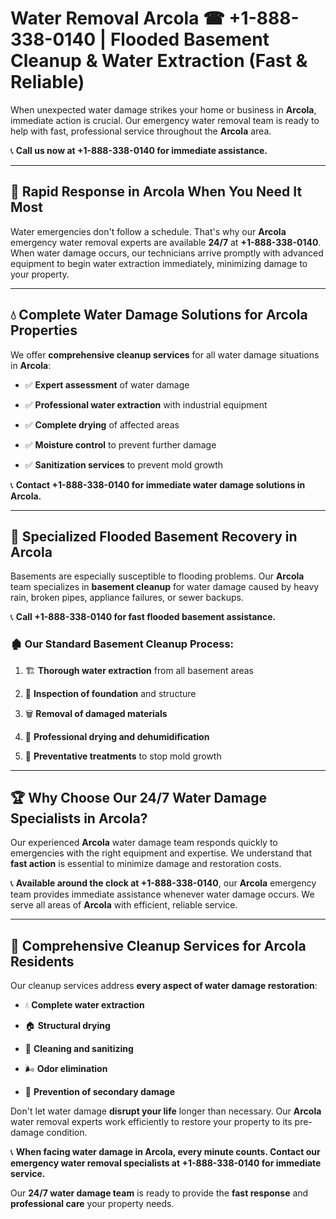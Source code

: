 # Water Removal Arcola ☎ +1-888-338-0140 | Flooded Basement Cleanup & Water Extraction (Fast & Reliable)

When unexpected water damage strikes your home or business in **Arcola**, immediate action is crucial. Our emergency water removal team is ready to help with fast, professional service throughout the **Arcola** area. 

📞 **Call us now at +1-888-338-0140 for immediate assistance.**
---
## 🚀 Rapid Response in Arcola When You Need It Most
Water emergencies don't follow a schedule. That's why our **Arcola** emergency water removal experts are available **24/7** at **+1-888-338-0140**. When water damage occurs, our technicians arrive promptly with advanced equipment to begin water extraction immediately, minimizing damage to your property.
---
## 💧 Complete Water Damage Solutions for Arcola Properties
We offer **comprehensive cleanup services** for all water damage situations in **Arcola**:
- ✅ **Expert assessment** of water damage  
- ✅ **Professional water extraction** with industrial equipment  
- ✅ **Complete drying** of affected areas  
- ✅ **Moisture control** to prevent further damage  
- ✅ **Sanitization services** to prevent mold growth  
📞 **Contact +1-888-338-0140 for immediate water damage solutions in Arcola.**
---
## 🌊 Specialized Flooded Basement Recovery in Arcola
Basements are especially susceptible to flooding problems. Our **Arcola** team specializes in **basement cleanup** for water damage caused by heavy rain, broken pipes, appliance failures, or sewer backups. 
📞 **Call +1-888-338-0140 for fast flooded basement assistance.**
### 🏚️ Our Standard Basement Cleanup Process:
1. 🏗️ **Thorough water extraction** from all basement areas  
2. 🔎 **Inspection of foundation** and structure  
3. 🗑️ **Removal of damaged materials**  
4. 💨 **Professional drying and dehumidification**  
5. 🚫 **Preventative treatments** to stop mold growth  
---
## 🏆 Why Choose Our 24/7 Water Damage Specialists in Arcola?
Our experienced **Arcola** water damage team responds quickly to emergencies with the right equipment and expertise. We understand that **fast action** is essential to minimize damage and restoration costs.
📞 **Available around the clock at +1-888-338-0140**, our **Arcola** emergency team provides immediate assistance whenever water damage occurs. We serve all areas of **Arcola** with efficient, reliable service.
---
## 🧹 Comprehensive Cleanup Services for Arcola Residents
Our cleanup services address **every aspect of water damage restoration**:
- 💧 **Complete water extraction**  
- 🏠 **Structural drying**  
- 🧼 **Cleaning and sanitizing**  
- 🌬️ **Odor elimination**  
- 🚫 **Prevention of secondary damage**  
Don't let water damage **disrupt your life** longer than necessary. Our **Arcola** water removal experts work efficiently to restore your property to its pre-damage condition.
📞 **When facing water damage in Arcola, every minute counts. Contact our emergency water removal specialists at +1-888-338-0140 for immediate service.**
Our **24/7 water damage team** is ready to provide the **fast response** and **professional care** your property needs.
